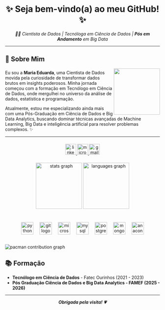 <h1 align="center"> ✨ Seja bem-vindo(a) ao meu GitHub!✨ </h1> 
<p align="center">
  <i>👩‍💻 Cientista de Dados | Tecnóloga em Ciência de Dados | <b>Pós em Andamento</b> em Big Data</i>
</p>


---
## 🌟 Sobre Mim

<img align="right" height="150" src="https://cdn.picrew.me/shareImg/org/202504/338224_brhSaKaS.png"  />

###

Eu sou a **Maria Eduarda**, uma Cientista de Dados movida pela curiosidade de transformar dados brutos em insights poderosos. Minha jornada começou com a formação em Tecnólogo em Ciência de Dados, onde mergulhei no universo da análise de dados, estatística e programação.

Atualmente, estou me especializando ainda mais com uma Pós-Graduação em Ciência de Dados e Big Data Analytics, buscando dominar técnicas avançadas de Machine Learning, Big Data e inteligência artificial para resolver problemas complexos. ✨

---

<div align="left">
</div>

###

<div align="center">
  <a href="https://www.linkedin.com/in/maria-eduarda-carpejani-dados/" target="_blank">
    <img src="https://img.shields.io/static/v1?message=LinkedIn&logo=linkedin&label=&color=0077B5&logoColor=white&labelColor=&style=for-the-badge" height="35" alt="linkedin logo"  />
  </a>
  <a href="mariaeduardacarpejani@outlook.com" target="_blank">
    <img src="https://img.shields.io/static/v1?message=Outlook&logo=microsoft-outlook&label=&color=0078D4&logoColor=white&labelColor=&style=for-the-badge" height="35" alt="microsoft-outlook logo"  />
  </a>
  <a href="dudacarpejani@gmail.com" target="_blank">
    <img src="https://img.shields.io/static/v1?message=Gmail&logo=gmail&label=&color=D14836&logoColor=white&labelColor=&style=for-the-badge" height="35" alt="gmail logo"  />
  </a>
</div>

###

<div align="center">
  <img src="https://github-readme-stats.vercel.app/api?username=mariaeduardacarpejani&hide_title=false&hide_rank=false&show_icons=true&include_all_commits=true&count_private=true&disable_animations=false&theme=dracula&locale=en&hide_border=false" height="150" alt="stats graph"  />
  <img src="https://github-readme-stats.vercel.app/api/top-langs?username=mariaeduardacarpejani&locale=en&hide_title=false&layout=compact&card_width=320&langs_count=5&theme=dracula&hide_border=false" height="150" alt="languages graph"  />
</div>

###

<br clear="both">

<div align="center">
  <img src="https://cdn.jsdelivr.net/gh/devicons/devicon/icons/python/python-original.svg" height="40" alt="python logo"  />
  <img width="12" />
  <img src="https://cdn.jsdelivr.net/gh/devicons/devicon/icons/git/git-original.svg" height="40" alt="git logo"  />
  <img width="12" />
  <img src="https://cdn.jsdelivr.net/gh/devicons/devicon/icons/microsoftsqlserver/microsoftsqlserver-plain.svg" height="40" alt="microsoftsqlserver logo"  />
  <img width="12" />
  <img src="https://cdn.jsdelivr.net/gh/devicons/devicon/icons/mysql/mysql-original.svg" height="40" alt="mysql logo"  />
  <img width="12" />
  <img src="https://cdn.jsdelivr.net/gh/devicons/devicon/icons/postgresql/postgresql-original.svg" height="40" alt="postgresql logo"  />
  <img width="12" />
  <img src="https://cdn.jsdelivr.net/gh/devicons/devicon/icons/mongodb/mongodb-original.svg" height="40" alt="mongodb logo"  />
  <img width="12" />
  <img src="https://cdn.jsdelivr.net/gh/devicons/devicon/icons/anaconda/anaconda-original.svg" height="40" alt="anaconda logo"  />
</div>

##
<picture>
  <source media="(prefers-color-scheme: dark)" srcset="https://raw.githubusercontent.com/mariaeduardacarpejani/mariaeduardacarpejani/output/pacman-contribution-graph-dark.svg">
  <source media="(prefers-color-scheme: light)" srcset="https://raw.githubusercontent.com/mariaeduardacarpejani/mariaeduardacarpejani/output/pacman-contribution-graph.svg">
  <img alt="pacman contribution graph" src="https://raw.githubusercontent.com/mariaeduardacarpejani/mariaeduardacarpejani/output/pacman-contribution-graph.svg">
</picture>

##
<h2>📚 Formação</h2>
<ul>
 <li><strong>Tecnólogo em Ciência de Dados</strong> - Fatec Ourinhos (2021 - 2023)</li>
  <li><strong>Pós Graduação Ciência de Dados e Big Data Analytics - FAMEF (2025 - 2026)</li>
</ul>

---
<p align="center"><i>Obrigada pela visita! 💗</i></p>
